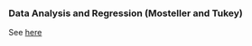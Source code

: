 ### Data Analysis and Regression (Mosteller and Tukey)

See [here](../src/data-analysis-regression/)


